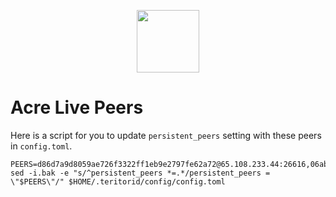 <p align="center">
  <img height="100" height="auto" src="https://raw.githubusercontent.com/Nodeist/Kurulumlar/main/logos/acre.png">
</p>


# Acre Live Peers
Here is a script for you to update `persistent_peers` setting with these peers in `config.toml`.

```
PEERS=d86d7a9d8059ae726f3322ff1eb9e2797fe62a72@65.108.233.44:26616,06ab07aaa0d90c784f043c8e2b78c6a92182afea@109.123.246.47:26606,bac90a590452337700e0033315e96430d19a3ffa@23.106.238.167:26656,91c0b06f0539348a412e637ebb8208a1acdb71a9@178.162.165.193:21095,d01fb8d008cb5f194bc27c054e0246c4357256b3@31.7.196.72:26656,dbe9c383a709881f6431242de2d805d6f0f60c9e@65.109.52.156:7656,1264ee73a2f40a16c2cbd80c1a824aad7cb082e4@149.102.146.252:26656,e2d029c95a3476a23bad36f98b316b6d04b26001@49.12.33.189:36656,276be584b4a8a3fd9c3ee1e09b7a447a60b201a4@116.203.29.162:26656,e29de0ba5c6eb3cc813211887af4e92a71c54204@65.108.1.225:46656,ef28f065e24d60df275b06ae9f7fed8ba0823448@46.4.81.204:34656,4f3dd8908239b95a893df9615916a3a9e66fc5e6@155.133.22.171:26656
sed -i.bak -e "s/^persistent_peers *=.*/persistent_peers = \"$PEERS\"/" $HOME/.teritorid/config/config.toml
```
